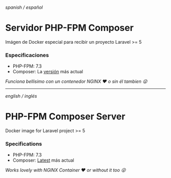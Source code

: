 *spanish / español*
# Servidor PHP-FPM Composer
Imágen de Docker especial para recibir un proyecto Laravel >= 5
### Especificaciones
* PHP-FPM: 7.3
* Composer: La [versión](https://getcomposer.org/doc/faqs/how-to-install-composer-programmatically.md) más actual

*Funciona bellisimo con un contenedor NGINX :heart: o sin él tambien :stuck_out_tongue_winking_eye:*

***

*english / inglés*
# PHP-FPM Composer Server
Docker image for Laravel project >= 5
### Specifications
* PHP-FPM: 7.3
* Composer: [Latest](https://getcomposer.org/doc/faqs/how-to-install-composer-programmatically.md) más actual

*Works lovely with NGINX Container :heart: or without it too :stuck_out_tongue_winking_eye:*
